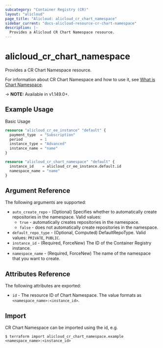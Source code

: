 ```yaml
---
subcategory: "Container Registry (CR)"
layout: "alicloud"
page_title: "Alicloud: alicloud_cr_chart_namespace"
sidebar_current: "docs-alicloud-resource-cr-chart-namespace"
description: |-
  Provides a Alicloud CR Chart Namespace resource.
---
```


# alicloud\_cr\_chart\_namespace

Provides a CR Chart Namespace resource.

For information about CR Chart Namespace and how to use it, see [What is Chart Namespace](https://www.alibabacloud.com/help/doc-detail/145313.htm).

-> **NOTE:** Available in v1.149.0+.

## Example Usage

Basic Usage

```terraform
resource "alicloud_cr_ee_instance" "default" {
  payment_type  = "Subscription"
  period        = 1
  instance_type = "Advanced"
  instance_name = "name"
}

resource "alicloud_cr_chart_namespace" "default" {
  instance_id    = alicloud_cr_ee_instance.default.id
  namespace_name = "name"
}
```

## Argument Reference

The following arguments are supported:

* `auto_create_repo` - (Optional) Specifies whether to automatically create repositories in the namespace. Valid values:
  * `true` - automatically creates repositories in the namespace.
  * `false` - does not automatically create repositories in the namespace.
* `default_repo_type` - (Optional, Computed) DefaultRepoType. Valid values: `PRIVATE`, `PUBLIC`.
* `instance_id` - (Required, ForceNew) The ID of the Container Registry instance.
* `namespace_name` - (Required, ForceNew) The name of the namespace that you want to create.

## Attributes Reference

The following attributes are exported:

* `id` - The resource ID of Chart Namespace. The value formats as `<namespace_name>:<instance_id>`.

## Import

CR Chart Namespace can be imported using the id, e.g.

```
$ terraform import alicloud_cr_chart_namespace.example <namespace_name>:<instance_id>
```